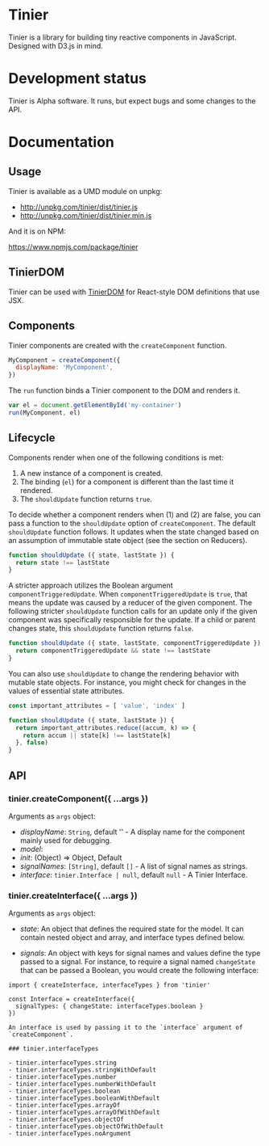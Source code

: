 # Tinier

Tinier is a library for building tiny reactive components in
JavaScript. Designed with D3.js in mind.

# Development status

Tinier is Alpha software. It runs, but expect bugs and some changes to the API.

# Documentation

## Usage

Tinier is available as a UMD module on unpkg:

- http://unpkg.com/tinier/dist/tinier.js
- http://unpkg.com/tinier/dist/tinier.min.js

And it is on NPM:

https://www.npmjs.com/package/tinier

## TinierDOM

Tinier can be used with [TinierDOM](https://github.com/zakandrewking/tinier-dom)
for React-style DOM definitions that use JSX.

## Components

Tinier components are created with the `createComponent` function.

```javascript
MyComponent = createComponent({
  displayName: 'MyComponent',
})
```

The `run` function binds a Tinier component to the DOM and renders it.

```javascript
var el = document.getElementById('my-container')
run(MyComponent, el)
```

## Lifecycle

Components render when one of the following conditions is met:

1. A new instance of a component is created.
2. The binding (`el`) for a component is different than the last time it
   rendered.
3. The `shouldUpdate` function returns `true`.

To decide whether a component renders when (1) and (2) are false, you can pass a
function to the `shouldUpdate` option of `createComponent`. The default
`shouldUpdate` function follows.  It updates when the state changed based on an
assumption of immutable state object (see the section on Reducers).

```javascript
function shouldUpdate ({ state, lastState }) {
  return state !== lastState
}
```

A stricter approach utilizes the Boolean argument `componentTriggeredUpdate`.
When `componentTriggeredUpdate` is `true`, that means the update was caused by a
reducer of the given component. The following stricter `shouldUpdate` function
calls for an update only if the given component was specifically responsible for
the update. If a child or parent changes state, this `shouldUpdate` function
returns `false`.

```javascript
function shouldUpdate ({ state, lastState, componentTriggeredUpdate }) {
  return componentTriggeredUpdate && state !== lastState
}
```

You can also use `shouldUpdate` to change the rendering behavior with mutable
state objects. For instance, you might check for changes in the values of
essential state attributes.

```javascript
const important_attributes = [ 'value', 'index' ]

function shouldUpdate ({ state, lastState }) {
  return important_attributes.reduce((accum, k) => {
    return accum || state[k] !== lastState[k]
  }, false)
}
```

## API

### tinier.createComponent({ ...args })

Arguments as `args` object:

- *displayName*: `String`, default '' - A display name for the component mainly
  used for debugging.
- *model*:
- *init*: (Object) => Object, Default
- *signalNames*: `[String]`, default `[]` - A list of signal names as strings.
- *interface*: `tinier.Interface | null`, default `null` - A Tinier Interface.

### tinier.createInterface({ ...args })

Arguments as `args` object:

- *state*: An object that defines the required state for the model. It can
  contain nested object and array, and interface types defined below.

- *signals*: An object with keys for signal names and values define the type
  passed to a signal. For instance, to require a signal named `changeState` that
  can be passed a Boolean, you would create the following interface:

```
import { createInterface, interfaceTypes } from 'tinier'

const Interface = createInterface({
  signalTypes: { changeState: interfaceTypes.boolean }
})

An interface is used by passing it to the `interface` argument of
`createComponent`.

### tinier.interfaceTypes

- tinier.interfaceTypes.string
- tinier.interfaceTypes.stringWithDefault
- tinier.interfaceTypes.number
- tinier.interfaceTypes.numberWithDefault
- tinier.interfaceTypes.boolean
- tinier.interfaceTypes.booleanWithDefault
- tinier.interfaceTypes.arrayOf
- tinier.interfaceTypes.arrayOfWithDefault
- tinier.interfaceTypes.objectOf
- tinier.interfaceTypes.objectOfWithDefault
- tinier.interfaceTypes.noArgument
